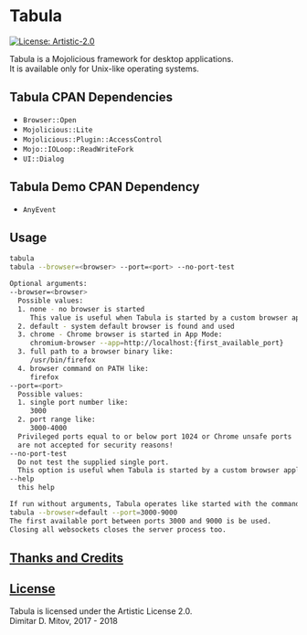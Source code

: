 # Tabula

[![License: Artistic-2.0](https://img.shields.io/badge/License-Artistic%202.0-0298c3.svg)](./LICENSE.md)

Tabula is a Mojolicious framework for desktop applications.  
It is available only for Unix-like operating systems.  

## Tabula CPAN Dependencies

* ``Browser::Open``  
* ``Mojolicious::Lite``  
* ``Mojolicious::Plugin::AccessControl``  
* ``Mojo::IOLoop::ReadWriteFork``  
* ``UI::Dialog``  

## Tabula Demo CPAN Dependency

* ``AnyEvent``  

## Usage

```bash
tabula  
tabula --browser=<browser> --port=<port> --no-port-test  

Optional arguments:
--browser=<browser>
  Possible values:
  1. none - no browser is started
     This value is useful when Tabula is started by a custom browser application.
  2. default - system default browser is found and used
  3. chrome - Chrome browser is started in App Mode:
     chromium-browser --app=http://localhost:{first_available_port}
  3. full path to a browser binary like:
     /usr/bin/firefox
  4. browser command on PATH like:
     firefox
--port=<port>
  Possible values:
  1. single port number like:
     3000
  2. port range like:
     3000-4000
  Privileged ports equal to or below port 1024 or Chrome unsafe ports
  are not accepted for security reasons!
--no-port-test
  Do not test the supplied single port.
  This option is useful when Tabula is started by a custom browser application.
--help
  this help

If run without arguments, Tabula operates like started with the command line:  
tabula --browser=default --port=3000-9000  
The first available port between ports 3000 and 9000 is be used.  
Closing all websockets closes the server process too.  
```

## [Thanks and Credits](./CREDITS.md)

## [License](./LICENSE.md)

Tabula is licensed under the Artistic License 2.0.  
Dimitar D. Mitov, 2017 - 2018  
